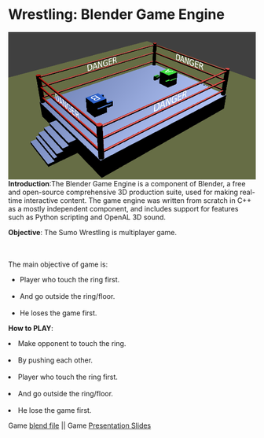 # Wrestling: Blender Game Engine


<img src="https://github.com/SandeepLavhate/Wrestling_Blender_Game/blob/master/Wrestling_game.png" alt="alt text" width="550px" height="300px" align="right">

<b>Introduction</b>:The Blender Game Engine is a component of Blender, a free and open-source comprehensive 3D production suite, used for making real-time interactive content. The game engine was written from scratch in C++ as a mostly independent component, and includes support for features such as Python scripting and OpenAL 3D sound.

<b>Objective</b>: The Sumo Wrestling is multiplayer game.<br/><br/><br/>



The main objective of game is:
<ul>
  <li>Player who touch the ring first.</li><br/>
<li>And go outside the ring/floor.</li><br/>
<li>He loses the game first.</li>
  </ul>



<b>How to PLAY</b>:<br/>
<li>Make opponent to touch the ring.</li><br/>
<li>By pushing each other.</li><br/>
<li>Player who touch the ring first.</li><br/>
<li>And go outside the ring/floor.</li><br/>
<li>He lose the game first.
  


Game <a href="https://github.com/SandeepLavhate/Wrestling_Blender_Game/blob/master/Wrestling.blend">blend file</a> || Game <a href="https://github.com/SandeepLavhate/Wrestling_Blender_Game/blob/master/Sumo%20wrestling%20game.pdf">Presentation Slides</a>
